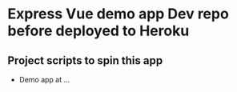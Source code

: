 # Express Vue demo app Dev repo before deployed to Heroku

## Project scripts to spin this app

-   Demo app at ...
